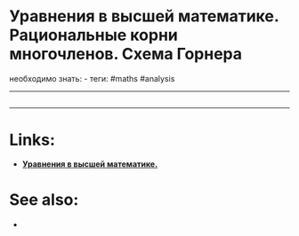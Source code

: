 # Уравнения в высшей математике. Рациональные корни многочленов. Схема Горнера

необходимо знать: -
теги: #maths #analysis 

---
## 


---

# Links:
- [**Уравнения в высшей математике.**
](http://mathprofi.ru/uravnenija_v_vysshei_matematike.html)

# See also:
- 